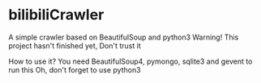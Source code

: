 # bilibiliCrawler
A simple crawler based on BeautifulSoup and python3
Warning! This project hasn't finished yet, Don't trust it

How to use it?
You need BeautifulSoup4, pymongo, sqlite3 and gevent to run this
Oh, don't forget to use python3

